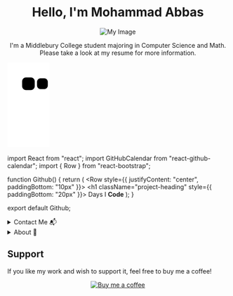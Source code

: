<h1 align="center">Hello, I'm Mohammad Abbas</h1>
<p align="center">
  <img src="https://drive.google.com/uc?export=view&id=10sRc2OBvElPP9nH16xxo_p1i3Yi_deMP" alt="My Image" width="300"/>
</p>
<p align="center">I'm a Middlebury College student majoring in Computer Science and Math. Please take a look at my resume for more information.</p>

![snake gif](https://github.com/MohammadAbbas393/MohammadAbbas393/blob/output/github-contribution-grid-snake.svg)

import React from "react";
import GitHubCalendar from "react-github-calendar";
import { Row } from "react-bootstrap";

function Github() {
  return (
    <Row style={{ justifyContent: "center", paddingBottom: "10px" }}>
      <h1 className="project-heading" style={{ paddingBottom: "20px" }}>
        Days I <strong className="red">Code</strong>
      </h1>
      <GitHubCalendar
        username="MohammadAbbas393"
        blockSize={15}
        blockMargin={5}
        color="#c084f5"
        fontSize={16}
      />
    </Row>
  );
}

export default Github;

<details>
<summary>Contact Me 📬</summary>
You can reach me by:

[![LinkedIn](https://img.shields.io/badge/LinkedIn-0077B5?style=flat&logo=linkedin&logoColor=white)](https://www.linkedin.com/in/mohammadabbas1594/)
[![Gmail](https://img.shields.io/badge/Gmail-D14836?style=flat&logo=gmail&logoColor=white)](mailto:mohamadabbas393@gmail.com)
[![Instagram](https://img.shields.io/badge/Instagram-E4405F?style=flat&logo=instagram&logoColor=white)](https://www.instagram.com/mohamad._.abbas/)

</details>

<details>
<summary>About 👤</summary>
About this Account

- [Website](Your_Website_URL)

</details>

Support
-------
If you like my work and wish to support it, feel free to buy me a coffee!

<p align="center">
  <a href="https://www.buymeacoffee.com/mohamadabb3">
    <img src="https://www.buymeacoffee.com/assets/img/custom_images/orange_img.png" alt="Buy me a coffee"/>
  </a>
</p>
